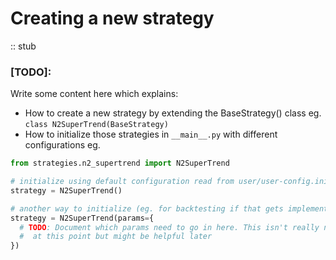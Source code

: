 # Creating a new strategy
:: stub

### **[TODO]**:
Write some content here which explains:

- How to create a new strategy 
  by extending the BaseStrategy() class eg. `class N2SuperTrend(BaseStrategy)`
- How to initialize those strategies in `__main__.py` with different configurations eg.

```python
from strategies.n2_supertrend import N2SuperTrend

# initialize using default configuration read from user/user-config.ini
strategy = N2SuperTrend()

# another way to initialize (eg. for backtesting if that gets implemented):
strategy = N2SuperTrend(params={
  # TODO: Document which params need to go in here. This isn't really needed 
  #  at this point but might be helpful later
})
```